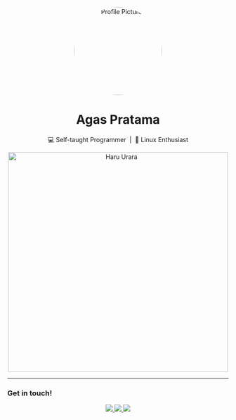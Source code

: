 <p align="center">
  <img src="https://github.com/agasfsnk.png" width="200" style="border-radius:50%;" alt="Profile Picture"/>
</p>

<h1 align="center">Agas Pratama</h1>

<p align="center">
  💻 Self-taught Programmer &nbsp;|&nbsp; 🐧 Linux Enthusiast
</p>

<p align="center">
  <img src="haru/haru-urara-haru.gif" width="500" alt="Haru Urara"/>
</p>

---

### Get in touch!
<p align="center">
  <a href="https://facebook.com/agasptama">
    <img src="https://img.shields.io/badge/Facebook-1DA1F2?style=for-the-badge&logo=facebook&logoColor=white"/>
  </a>
  <a href="https://instagram.com/agasfsnk">
    <img src="https://img.shields.io/badge/Instagram-E4405F?style=for-the-badge&logo=instagram&logoColor=white"/>
  </a>
  <a href="https://linkedin.com/in/agasptama">
    <img src="https://img.shields.io/badge/LinkedIn-0077B5?style=for-the-badge&logo=linkedin&logoColor=white"/>
  </a>
</p>

